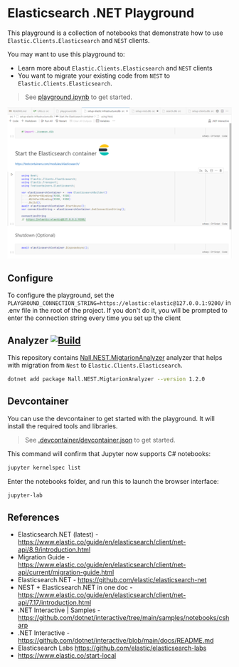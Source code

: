 # Elasticsearch .NET Playground

This playground is a collection of notebooks that demonstrate how to use `Elastic.Clients.Elasticsearch` and `NEST` clients.

You may want to use this playground to:
* Learn more about `Elastic.Clients.Elasticsearch` and `NEST` clients
* You want to migrate your existing code from `NEST` to `Elastic.Clients.Elasticsearch`.

> See [playground.ipynb](./src/nest-vs-elasticsearch/playground.ipynb) to get started.

![setup-elastic-infra](./assets/setup-elastic-infra.png)

## Configure

To configure the playground, set the `PLAYGROUND_CONNECTION_STRING=https://elastic:elastic@127.0.0.1:9200/` in .env file in the root of the project. If you don't do it, you will be prompted to enter the connection string every time you set up the client

## Analyzer [![Build](https://github.com/NikiforovAll/elasticsearch-dotnet-playground/actions/workflows/build.yaml/badge.svg)](https://github.com/NikiforovAll/elasticsearch-dotnet-playground/actions/workflows/build.yaml)

This repository contains [Nall.NEST.MigtarionAnalyzer](https://www.nuget.org/packages/Nall.NEST.MigtarionAnalyzer) analyzer that helps with migration from `Nest` to `Elastic.Clients.Elasticsearch`.

```bash
dotnet add package Nall.NEST.MigtarionAnalyzer --version 1.2.0
```

## Devcontainer

You can use the devcontainer to get started with the playground. It will install the required tools and libraries.

> See [.devcontainer/devcontainer.json](./.devcontainer/devcontainer.json) to get started.

This command will confirm that Jupyter now supports C# notebooks:

```bash
jupyter kernelspec list
```

Enter the notebooks folder, and run this to launch the browser interface:

```bash
jupyter-lab
```

## References

* Elasticsearch.NET (latest) - <https://www.elastic.co/guide/en/elasticsearch/client/net-api/8.9/introduction.html>
* Migration Guide - <https://www.elastic.co/guide/en/elasticsearch/client/net-api/current/migration-guide.html>
* Elasticsearch.NET - <https://github.com/elastic/elasticsearch-net>
* NEST + Elasticsearch.NET in one doc - <https://www.elastic.co/guide/en/elasticsearch/client/net-api/7.17/introduction.html>
* .NET Interactive | Samples - <https://github.com/dotnet/interactive/tree/main/samples/notebooks/csharp>
* .NET Interactive - <https://github.com/dotnet/interactive/blob/main/docs/README.md>
* Elasticsearch Labs <https://github.com/elastic/elasticsearch-labs>
* <https://www.elastic.co/start-local>